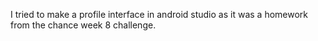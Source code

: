 I tried to make a profile interface in android studio as it was a homework from the chance week 8 challenge. 
